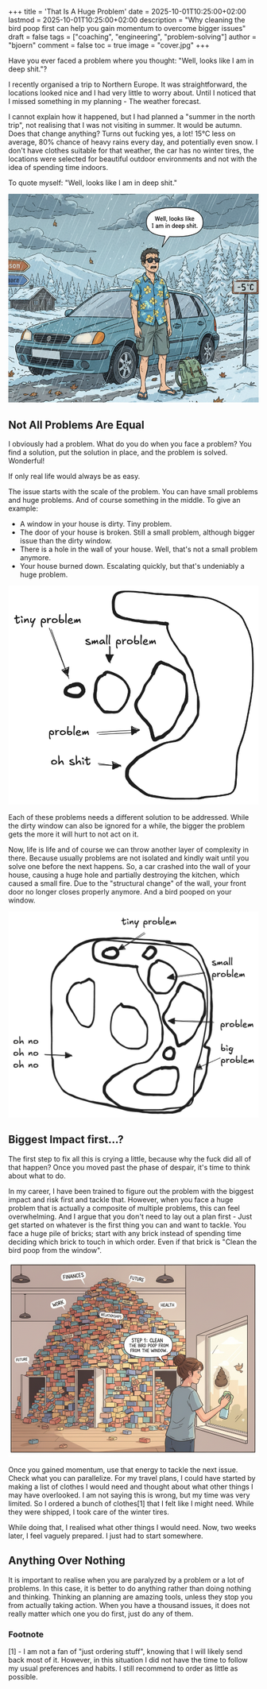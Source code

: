 +++
title = 'That Is A Huge Problem'
date = 2025-10-01T10:25:00+02:00
lastmod = 2025-10-01T10:25:00+02:00
description = "Why cleaning the bird poop first can help you gain momentum to overcome bigger issues"
draft = false
tags = ["coaching", "engineering", "problem-solving"]
author = "bjoern"
comment = false
toc = true
image = "cover.jpg"
+++

Have you ever faced a problem where you thought: "Well, looks like I am in deep shit."?

I recently organised a trip to Northern Europe. 
It was straightforward, the locations looked nice and I had very little to worry about.
Until I noticed that I missed something in my planning - The weather forecast. 

I cannot explain how it happened, but I had planned a "summer in the north trip", not realising that I was not visiting
in summer. It would be autumn. Does that change anything?
Turns out fucking yes, a lot! 15°C less on average, 80% chance of heavy rains every day, and potentially even snow.
I don't have clothes suitable for that weather, the car has no winter tires, the locations were selected for beautiful outdoor environments and not with the idea of spending time indoors.

To quote myself: "Well, looks like I am in deep shit."

![This is not what I had planned.](northern-vacation.png)

## Not All Problems Are Equal

I obviously had a problem. What do you do when you face a problem?
You find a solution, put the solution in place, and the problem is solved.
Wonderful!

If only real life would always be as easy. 

The issue starts with the scale of the problem. You can have small problems and huge problems. 
And of course something in the middle. To give an example:

- A window in your house is dirty. Tiny problem.
- The door of your house is broken. Still a small problem, although bigger issue than the dirty window.
- There is a hole in the wall of your house. Well, that's not a small problem anymore.
- Your house burned down. Escalating quickly, but that's undeniably a huge problem. 

![There are diffferent types of problems, that need to be addressed differently.](types-of-problems.png)

Each of these problems needs a different solution to be addressed. 
While the dirty window can also be ignored for a while, the bigger the problem gets the more it will hurt to not act on it.

Now, life is life and of course we can throw another layer of complexity in there. 
Because usually problems are not isolated and kindly wait until you solve one before the next happens. 
So, a car crashed into the wall of your house, causing a huge hole and partially destroying the kitchen, which caused a small fire. Due to the "structural change" of the wall, your front door no longer closes properly anymore. 
And a bird pooped on your window.

![In reality, we often face combined problems, where a bunch of small and medium sized issues turn into a horrible mess together](huge-problems.png)

## Biggest Impact first...?

The first step to fix all this is crying a little, because why the fuck did all of that happen?
Once you moved past the phase of despair, it's time to think about what to do. 

In my career, I have been trained to figure out the problem with the biggest impact and risk first and tackle that. 
However, when you face a huge problem that is actually a composite of multiple problems, this can feel overwhelming.
And I argue that you don't need to lay out a plan first - Just get started on whatever is the first thing you can and want to tackle. You face a huge pile of bricks; start with any brick instead of spending time deciding which brick to touch in which order. Even if that brick is "Clean the bird poop from the window".

![Cleaning the bird poop might not solve all issues, but it lifts the mental weight on your shoulders and can help gaining momentum.](start-with-poop.png)

Once you gained momentum, use that energy to tackle the next issue. Check what you can parallelize. 
For my travel plans, I could have started by making a list of clothes I would need and thought about what other things I may have overlooked. 
I am not saying this is wrong, but my time was very limited. So I ordered a bunch of clothes[1] that I felt like I might need. While they were shipped, I took care of the winter tires. 

While doing that, I realised what other things I would need. 
Now, two weeks later, I feel vaguely prepared. I just had to start somewhere. 

## Anything Over Nothing
It is important to realise when you are paralyzed by a problem or a lot of problems. In this case, it is better to do anything rather than doing nothing and thinking. 
Thinking an planning are amazing tools, unless they stop you from actually taking action. When you have a thousand issues, it does not really matter which one you do first, just do any of them.

### Footnote
[1] - I am not a fan of "just ordering stuff", knowing that I will likely send back most of it. However, in this situation I did not have the time to follow my usual preferences and habits. I still recommend to order as little as possible. 


